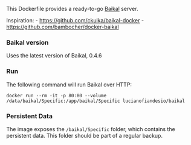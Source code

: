 This Dockerfile provides a ready-to-go [Baikal](http://baikal-server.com/) server.

Inspiration:
	- https://github.com/ckulka/baikal-docker
	- https://github.com/bambocher/docker-baikal

### Baikal version

Uses the latest version of Baikal, 0.4.6

### Run

The following command will run Baikal over HTTP:

	docker run --rm -it -p 80:80 --volume /data/baikal/Specific:/app/baikal/Specific lucianofiandesio/baikal

### Persistent Data

The image exposes the `/baikal/Specific` folder, which contains the persistent data. This folder should be part of a regular backup.
